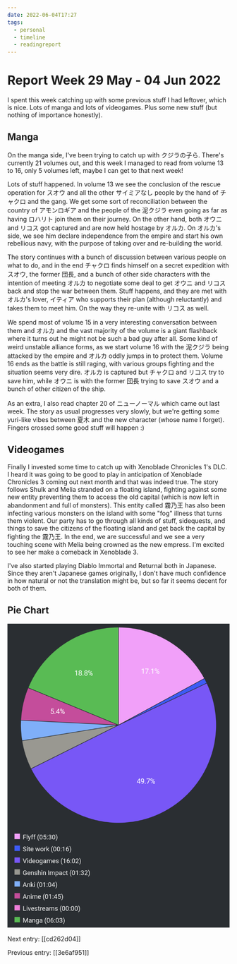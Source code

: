 ```yaml
---
date: 2022-06-04T17:27
tags:
  - personal
  - timeline
  - readingreport
---
```


# Report Week 29 May - 04 Jun 2022

I spent this week catching up with some previous stuff I had leftover, which is
nice. Lots of manga and lots of videogames. Plus some new stuff (but nothing of
importance honestly).

## Manga

On the manga side, I've been trying to catch up with クジラの子ら. There's
currently 21 volumes out, and this week I managed to read from volume 13 to 16,
only 5 volumes left, maybe I can get to that next week!

Lots of stuff happened. In volume 13 we see the conclusion of the rescue
operation for スオウ and all the other サイミアなし people by the hand of
チャクロ and the gang. We get some sort of reconciliation between the country of
アモンロギア and the people of the 泥クジラ even going as far as having ロハリト
join them on their journey. On the other hand, both オウニ and リコス got
captured and are now held hostage by オルカ. On オルカ's side, we see him
declare independence from the empire and start his own rebellious navy, with the
purpose of taking over and re-building the world.

The story continues with a bunch of discussion between various people on what
to do, and in the end チャクロ finds himself on a secret expedition with スオウ,
the former 団長, and a bunch of other side characters with the intention of
meeting オルカ to negotiate some deal to get オウニ and リコス back and stop the
war between them. Stuff happens, and they are met with オルカ's lover, イティア
who supports their plan (although reluctantly) and takes them to meet him. On
the way they re-unite with リコス as well.

We spend most of volume 15 in a very interesting conversation between them and
オルカ and the vast majority of the volume is a giant flashback where it turns
out he might not be such a bad guy after all. Some kind of weird unstable
alliance forms, as we start volume 16 with the 泥クジラ being attacked by the
empire and オルカ oddly jumps in to protect them. Volume 16 ends as the battle
is still raging, with various groups fighting and the situation seems very dire.
オルカ is captured but チャクロ and リコス try to save him, while オウニ is with
the former 団長 trying to save スオウ and a bunch of other citizen of the ship.

As an extra, I also read chapter 20 of ニューノーマル which came out last week.
The story as usual progresses very slowly, but we're getting some yuri-like
vibes between 夏木 and the new character (whose name I forget). Fingers crossed
some good stuff will happen :)

## Videogames

Finally I invested some time to catch up with Xenoblade Chronicles 1's DLC. I
heard it was going to be good to play in anticipation of Xenoblade Chronicles 3
coming out next month and that was indeed true. The story follows Shulk and
Melia stranded on a floating island, fighting against some new entity preventing
them to access the old capital (which is now left in abandonment and full of
monsters). This entity called 霧乃王 has also been infecting various monsters on
the island with some "fog" illness that turns them violent. Our party has to go
through all kinds of stuff, sidequests, and things to save the citizens of the
floating island and get back the capital by fighting the 霧乃王. In the end, we
are successful and we see a very touching scene with Melia being crowned as the
new empress. I'm excited to see her make a comeback in Xenoblade 3.

I've also started playing Diablo Immortal and Returnal both in Japanese. Since
they aren't Japanese games originally, I don't have much confidence in how
natural or not the translation might be, but so far it seems decent for both of
them.

## Pie Chart

![Report](./static/reports/2022-06-04.png)

Next entry: [[cd262d04]]

Previous entry: [[3e6af951]]

